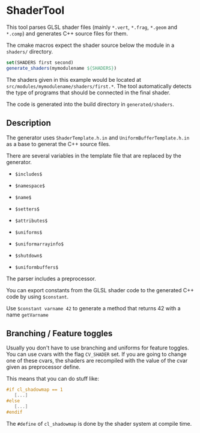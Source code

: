 # ShaderTool

This tool parses GLSL shader files (mainly `*.vert`, `*.frag`, `*.geom` and `*.comp`) and generates C++ source files for them.

The cmake macros expect the shader source below the module in a `shaders/` directory.

```cmake
set(SHADERS first second)
generate_shaders(mymodulename ${SHADERS})
```

The shaders given in this example would be located at `src/modules/mymodulename/shaders/first.*`. The tool automatically detects the type of programs that should be connected in the final shader.

The code is generated into the build directory in `generated/shaders`.

## Description

The generator uses `ShaderTemplate.h.in` and `UniformBufferTemplate.h.in` as a base to generat the C++ source files.

There are several variables in the template file that are replaced by the generator.

* `$includes$`
* `$namespace$`
* `$name$`

* `$setters$`
* `$attributes$`
* `$uniforms$`
* `$uniformarrayinfo$`

* `$shutdown$`
* `$uniformbuffers$`

The parser includes a preprocessor.

You can export constants from the GLSL shader code to the generated C++ code by using `$constant`.

Use `$constant varname 42` to generate a method that returns 42 with a name `getVarname`

## Branching / Feature toggles

Usually you don't have to use branching and uniforms for feature toggles. You can use cvars with the flag `CV_SHADER` set. If you are going to change one of these cvars, the shaders are recompiled with the value of the cvar given as preprocessor define.

This means that you can do stuff like:

```glsl
#if cl_shadowmap == 1
   [...]
#else
   [...]
#endif
```

The `#define` of `cl_shadowmap` is done by the shader system at compile time.
